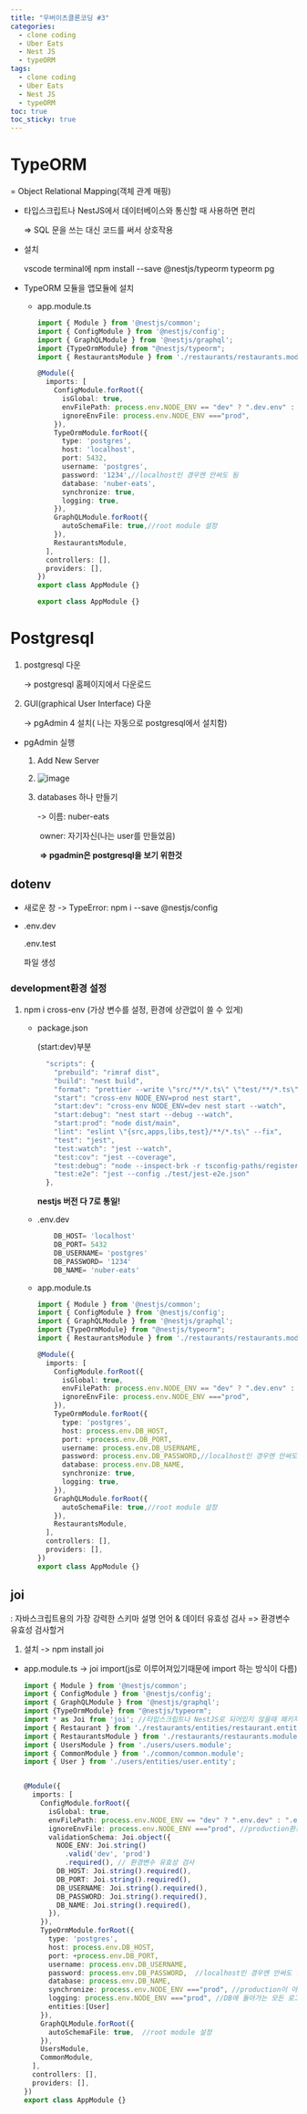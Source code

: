 ```yaml
---
title: "우버이츠클론코딩 #3"
categories:
  - clone coding
  - Uber Eats
  - Nest JS
  - typeORM
tags:
  - clone coding
  - Uber Eats
  - Nest JS
  - typeORM
toc: true
toc_sticky: true
---
```


# TypeORM

= Object Relational Mapping(객체 관계 매핑)

* 타입스크립트나 NestJS에서 데이터베이스와 통신할 때 사용하면 편리

  => SQL 문을 쓰는 대신 코드를 써서 상호작용

  

* 설치

  vscode terminal에 npm install --save @nestjs/typeorm typeorm pg



* TypeORM 모듈을 앱모듈에 설치

  * app.module.ts

    ```typescript
    import { Module } from '@nestjs/common';
    import { ConfigModule } from '@nestjs/config';
    import { GraphQLModule } from '@nestjs/graphql';
    import {TypeOrmModule} from "@nestjs/typeorm";
    import { RestaurantsModule } from './restaurants/restaurants.module';
    
    @Module({
      imports: [
        ConfigModule.forRoot({
          isGlobal: true,
          envFilePath: process.env.NODE_ENV == "dev" ? ".dev.env" : ".test.env",
          ignoreEnvFile: process.env.NODE_ENV ==="prod",
        }),
        TypeOrmModule.forRoot({
          type: 'postgres',
          host: 'localhost',
          port: 5432,
          username: 'postgres',
          password: '1234',//localhost인 경우엔 안써도 됨
          database: 'nuber-eats',
          synchronize: true,
          logging: true,
        }),
        GraphQLModule.forRoot({
          autoSchemaFile: true,//root module 설정
        }),
        RestaurantsModule,
      ],
      controllers: [],
      providers: [],
    })
    export class AppModule {}
    
    export class AppModule {}
    ```

    



# Postgresql

1. postgresql 다운

   -> postgresql 홈페이지에서 다운로드

2. GUI(graphical User Interface) 다운

   -> pgAdmin 4 설치( 나는 자동으로 postgresql에서 설치함)



* pgAdmin 실행

  1. Add New Server
  2. ![image](https://user-images.githubusercontent.com/79195793/126264150-ce98f349-790c-4c6d-9f4f-b6230e749935.png)

  3. databases 하나 만들기

     -> 이름: nuber-eats

     ​	owner: 자기자신(나는 user를 만들었음)

     ​	**=> pgadmin은 postgresql을 보기 위한것**



## dotenv

* 새로운  창 -> TypeError: npm i --save @nestjs/config 

* .env.dev

  .env.test

  파일 생성

### development환경 설정

1. npm i cross-env (가상 변수를 설정, 환경에 상관없이 쓸 수 있게)

   * package.json

     (start:dev)부분

     ```typescript
       "scripts": {
         "prebuild": "rimraf dist",
         "build": "nest build",
         "format": "prettier --write \"src/**/*.ts\" \"test/**/*.ts\"",
         "start": "cross-env NODE_ENV=prod nest start", 
         "start:dev": "cross-env NODE_ENV=dev nest start --watch",
         "start:debug": "nest start --debug --watch",
         "start:prod": "node dist/main",
         "lint": "eslint \"{src,apps,libs,test}/**/*.ts\" --fix",
         "test": "jest",
         "test:watch": "jest --watch",
         "test:cov": "jest --coverage",
         "test:debug": "node --inspect-brk -r tsconfig-paths/register -r ts-node/register node_modules/.bin/jest --runInBand",
         "test:e2e": "jest --config ./test/jest-e2e.json"
       },
     ```

     **nestjs 버전 다 7로 통일!**

   * .env.dev

     ```typescript
         DB_HOST= 'localhost'
         DB_PORT= 5432
         DB_USERNAME= 'postgres'
         DB_PASSWORD= '1234'
         DB_NAME= 'nuber-eats'
     ```

   * app.module.ts

     ```typescript
     import { Module } from '@nestjs/common';
     import { ConfigModule } from '@nestjs/config';
     import { GraphQLModule } from '@nestjs/graphql';
     import {TypeOrmModule} from "@nestjs/typeorm";
     import { RestaurantsModule } from './restaurants/restaurants.module';
     
     @Module({
       imports: [
         ConfigModule.forRoot({
           isGlobal: true,
           envFilePath: process.env.NODE_ENV == "dev" ? ".dev.env" : ".test.env",
           ignoreEnvFile: process.env.NODE_ENV ==="prod",
         }),
         TypeOrmModule.forRoot({
           type: 'postgres',
           host: process.env.DB_HOST,
           port: +process.env.DB_PORT,
           username: process.env.DB_USERNAME,
           password: process.env.DB_PASSWORD,//localhost인 경우엔 안써도 됨
           database: process.env.DB_NAME,
           synchronize: true,
           logging: true,
         }),
         GraphQLModule.forRoot({
           autoSchemaFile: true,//root module 설정
         }),
         RestaurantsModule,
       ],
       controllers: [],
       providers: [],
     })
     export class AppModule {}
     ```

## joi
: 자바스크립트용의 가장 강력한 스키마 설명 언어 & 데이터 유효성 검사
=> 환경변수 유효성 검사할거

1. 설치
  -> npm install joi
  
  * app.module.ts
    -> joi import(js로 이루어져있기때문에 import 하는 방식이 다름)
    ```typescript
    import { Module } from '@nestjs/common';
    import { ConfigModule } from '@nestjs/config';
    import { GraphQLModule } from '@nestjs/graphql';
    import {TypeOrmModule} from "@nestjs/typeorm";
    import * as Joi from 'joi'; //타입스크립트나 NestJS로 되어있지 않을때 패키지 import
    import { Restaurant } from './restaurants/entities/restaurant.entity';
    import { RestaurantsModule } from './restaurants/restaurants.module';
    import { UsersModule } from './users/users.module';
    import { CommonModule } from './common/common.module';
    import { User } from './users/entities/user.entity';


    @Module({
      imports: [
        ConfigModule.forRoot({
          isGlobal: true,
          envFilePath: process.env.NODE_ENV == "dev" ? ".env.dev" : ".env.test",
          ignoreEnvFile: process.env.NODE_ENV ==="prod", //production환경일땐 ConfigModule이 환경변수 파일 
          validationSchema: Joi.object({
            NODE_ENV: Joi.string()
              .valid('dev', 'prod')
              .required(), // 환경변수 유효성 검사
            DB_HOST: Joi.string().required(),
            DB_PORT: Joi.string().required(),
            DB_USERNAME: Joi.string().required(),
            DB_PASSWORD: Joi.string().required(),
            DB_NAME: Joi.string().required(),
          }),
        }),
        TypeOrmModule.forRoot({
          type: 'postgres',
          host: process.env.DB_HOST,
          port: +process.env.DB_PORT,
          username: process.env.DB_USERNAME,
          password: process.env.DB_PASSWORD,  //localhost인 경우엔 안써도 됨
          database: process.env.DB_NAME,
          synchronize: process.env.NODE_ENV ==="prod", //production이 아니면 true로
          logging: process.env.NODE_ENV ==="prod", //DB에 돌아가는 모든 로그 확인
          entities:[User] 
        }),
        GraphQLModule.forRoot({
          autoSchemaFile: true,  //root module 설정
        }),
        UsersModule,
        CommonModule,
      ],
      controllers: [],
      providers: [],
    })
    export class AppModule {}
    ```



